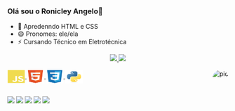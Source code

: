 ### Olá sou o Ronicley Angelo👋
- 🌱 Apredenndo HTML e CSS 
- 😄 Pronomes: ele/ela
- ⚡ Cursando Técnico em Eletrotécnica 

<div align="center">
  <a href="https://github.com/ronicleyangelo">
  <img height="180em" src="https://github-readme-stats.vercel.app/api?username=ronicleyangelo&show_icons=true&theme=onedark&include_all_commits=true&count_private=true"/>
  <img height="180em" src="https://github-readme-stats.vercel.app/api/top-langs/?username=ronicleyangelo&layout=compact&langs_count=7&theme=onedark"/>
</div>
<div style="display: inline_block"><br>
 <img align="center" alt="Rony-Js" height="30" width="40" src="https://raw.githubusercontent.com/devicons/devicon/master/icons/javascript/javascript-plain.svg">
  <img align="center" alt="Rony-HTML" height="30" width="40" src="https://raw.githubusercontent.com/devicons/devicon/master/icons/html5/html5-original.svg">
  <img align="center" alt="Rony-CSS" height="30" width="40" src="https://raw.githubusercontent.com/devicons/devicon/master/icons/css3/css3-original.svg">
  <img align="center" alt="Rony-Python" height="30" width="40" src="https://raw.githubusercontent.com/devicons/devicon/master/icons/python/python-original.svg">
  <img align="right" alt="pic" height="150" style="border-radius:50px;"
  src="https://picrew.me/image_maker/197705/complete?cd=TjF1lRYee9">
</div>
 
 
##
  
  <div> 
  <a href="https://www.instagram.com/ronicley_angelo/" target="_blank"><img src="https://img.shields.io/badge/-Instagram-%23E4405F?style=for-the-badge&logo=instagram&logoColor=white" target="_blank"></a>
 <a href="https://discord.com/channels/@me" target="_blank"><img src="https://img.shields.io/badge/Discord-7289DA?style=for-the-badge&logo=discord&logoColor=white" target="_blank"></a> 
  <a href="https://www.linkedin.com/in/ronicley-angelo-0805a650/" target="_blank"><img src="https://img.shields.io/badge/-LinkedIn-%230077B5?style=for-the-badge&logo=linkedin&logoColor=white" target="_blank"></a> 
  <a href = "https://mail.google.com/mail/u/0/#inbox"><img src="https://img.shields.io/badge/Gmail-D14836?style=for-the-badge&logo=gmail&logoColor=white" target="_blank"></a> 
  <a href = "https://outlook.live.com/mail/0/"><img src="https://img.shields.io/badge/Microsoft_Outlook-0078D4?style=for-the-badge&logo=microsoft-outlook&logoColor=white"></a>
